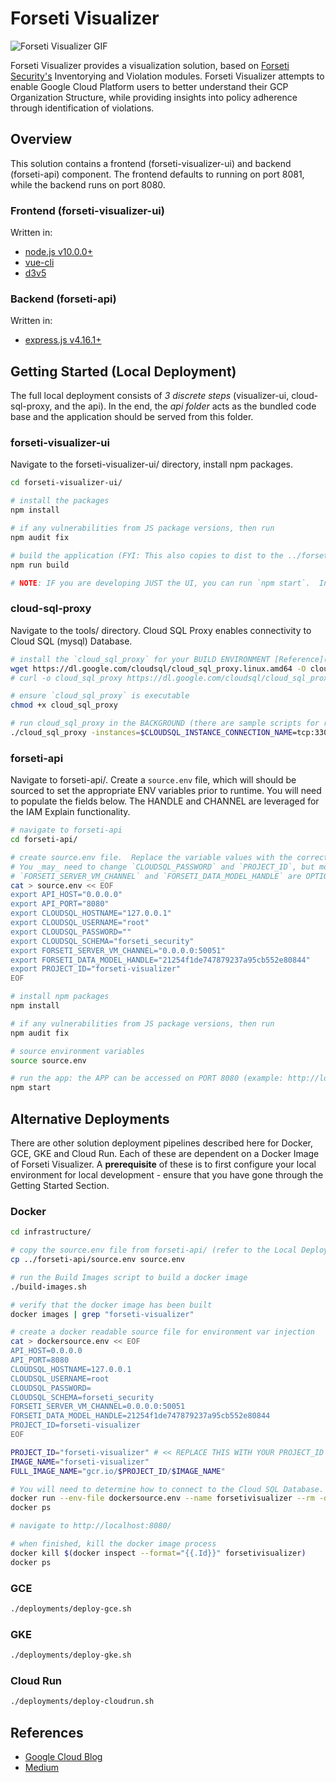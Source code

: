 # Forseti Visualizer

![Forseti Visualizer GIF](.assets/forseti-visualizer-example.gif)

Forseti Visualizer provides a visualization solution, based on [Forseti Security's](https://github.com/forseti-security/forseti-security) Inventorying and Violation modules.  Forseti Visualizer attempts to enable Google Cloud Platform users to better understand their GCP Organization Structure, while providing insights into policy adherence through identification of violations.

## Overview

This solution contains a frontend (forseti-visualizer-ui) and backend (forseti-api) component.  The frontend defaults to running on port 8081, while the backend runs on port 8080.  

### Frontend (forseti-visualizer-ui)

Written in:

* [node.js v10.0.0+](https://nodejs.org/en/)
* [vue-cli](https://cli.vuejs.org/guide/installation.html)
* [d3v5](https://d3js.org/)

### Backend (forseti-api)

Written in:

* [express.js v4.16.1+](https://expressjs.com/)

## Getting Started (Local Deployment)

The full local deployment consists of *3 discrete steps* (visualizer-ui, cloud-sql-proxy, and the api).  In the end, the *api folder* acts as the bundled code base and the application should be served from this folder.

### forseti-visualizer-ui

Navigate to the forseti-visualizer-ui/ directory, install npm packages.

```bash
cd forseti-visualizer-ui/

# install the packages
npm install

# if any vulnerabilities from JS package versions, then run
npm audit fix

# build the application (FYI: This also copies to dist to the ../forseti-api/ folder)
npm run build

# NOTE: IF you are developing JUST the UI, you can run `npm start`.  In this case, the app is served on PORT 8081, and not PORT 8080.
```

### cloud-sql-proxy

Navigate to the tools/ directory.  Cloud SQL Proxy enables connectivity to Cloud SQL (mysql) Database.

```bash
# install the `cloud_sql_proxy` for your BUILD ENVIRONMENT [Reference](https://cloud.google.com/sql/docs/mysql/sql-proxy)
wget https://dl.google.com/cloudsql/cloud_sql_proxy.linux.amd64 -O cloud_sql_proxy
# curl -o cloud_sql_proxy https://dl.google.com/cloudsql/cloud_sql_proxy.darwin.amd64

# ensure `cloud_sql_proxy` is executable 
chmod +x cloud_sql_proxy

# run cloud_sql_proxy in the BACKGROUND (there are sample scripts for reference)
./cloud_sql_proxy -instances=$CLOUDSQL_INSTANCE_CONNECTION_NAME=tcp:3306 &
```

### forseti-api

Navigate to forseti-api/.  Create a `source.env` file, which will should be sourced to set the appropriate ENV variables prior to runtime.  You will need to populate the fields below.  The HANDLE and CHANNEL are leveraged for the IAM Explain functionality.

```bash
# navigate to forseti-api
cd forseti-api/

# create source.env file.  Replace the variable values with the correct values.  
# You _may_ need to change `CLOUDSQL_PASSWORD` and `PROJECT_ID`, but most other values can stay the same.
# `FORSETI_SERVER_VM_CHANNEL` and `FORSETI_DATA_MODEL_HANDLE` are OPTIONAL and only used for IAM Explain Functionality.
cat > source.env << EOF
export API_HOST="0.0.0.0"
export API_PORT="8080"
export CLOUDSQL_HOSTNAME="127.0.0.1"
export CLOUDSQL_USERNAME="root"
export CLOUDSQL_PASSWORD=""
export CLOUDSQL_SCHEMA="forseti_security"
export FORSETI_SERVER_VM_CHANNEL="0.0.0.0:50051"
export FORSETI_DATA_MODEL_HANDLE="21254f1de747879237a95cb552e80844"
export PROJECT_ID="forseti-visualizer"
EOF

# install npm packages
npm install

# if any vulnerabilities from JS package versions, then run
npm audit fix

# source environment variables
source source.env

# run the app: the APP can be accessed on PORT 8080 (example: http://localhost:8080/)
npm start
```

## Alternative Deployments

There are other solution deployment pipelines described here for Docker, GCE, GKE and Cloud Run.  Each of these are dependent on a Docker Image of Forseti Visualizer.  A **prerequisite** of these is to first configure your local environment for local development - ensure that you have gone through the Getting Started Section.

### Docker

```bash
cd infrastructure/

# copy the source.env file from forseti-api/ (refer to the Local Deployment section)
cp ../forseti-api/source.env source.env

# run the Build Images script to build a docker image
./build-images.sh

# verify that the docker image has been built
docker images | grep "forseti-visualizer"

# create a docker readable source file for environment var injection
cat > dockersource.env << EOF
API_HOST=0.0.0.0
API_PORT=8080
CLOUDSQL_HOSTNAME=127.0.0.1
CLOUDSQL_USERNAME=root
CLOUDSQL_PASSWORD=
CLOUDSQL_SCHEMA=forseti_security
FORSETI_SERVER_VM_CHANNEL=0.0.0.0:50051
FORSETI_DATA_MODEL_HANDLE=21254f1de747879237a95cb552e80844
PROJECT_ID=forseti-visualizer
EOF

PROJECT_ID="forseti-visualizer" # << REPLACE THIS WITH YOUR PROJECT_ID
IMAGE_NAME="forseti-visualizer"
FULL_IMAGE_NAME="gcr.io/$PROJECT_ID/$IMAGE_NAME"

# You will need to determine how to connect to the Cloud SQL Database.  This can be done via (--network host), which may not work on Mac, via installing Cloud SQL Proxy on the Docker Image, and a number of other methods.  It is not implemented as a default at this time.
docker run --env-file dockersource.env --name forsetivisualizer --rm -d -p 8080:8080 $FULL_IMAGE_NAME
docker ps

# navigate to http://localhost:8080/

# when finished, kill the docker image process
docker kill $(docker inspect --format="{{.Id}}" forsetivisualizer)
docker ps
```

### GCE

```bash
./deployments/deploy-gce.sh
```

### GKE

```bash
./deployments/deploy-gke.sh
```

### Cloud Run

```bash
./deployments/deploy-cloudrun.sh
```

## References

* [Google Cloud Blog](https://cloud.google.com/blog/products/identity-security/understand-gcp-organization-resource-hierarchies-with-forseti-visualizer)
* [Medium](https://medium.com/google-cloud/visualize-gcp-architecture-using-forseti-2-0-and-d3-js-ffc8fdf59450)
